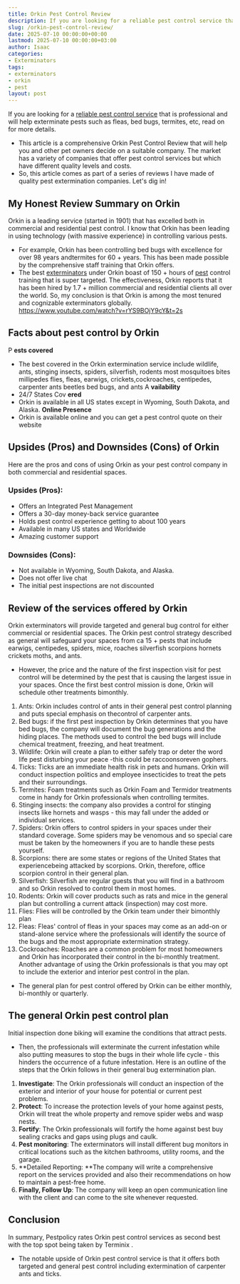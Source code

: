 ```yaml
---
title: Orkin Pest Control Review
description: If you are looking for a reliable pest control service that is professional and will help exterminate pests such as fleas, bed bugs, termites, etc, read on...
slug: /orkin-pest-control-review/
date: 2025-07-10 00:00:00+00:00
lastmod: 2025-07-10 00:00:00+03:00
author: Isaac
categories:
- Exterminators
tags:
- exterminators
- orkin
- pest
layout: post
---
```

If you are looking for a
[reliable pest control service](https://pestpolicy.com/pest-control-near-me/)
that is professional and will help exterminate pests such as fleas, bed bugs, termites, etc, read on for more details.
- This article is a comprehensive Orkin Pest Control Review that will help you and other pet owners decide on a suitable company.
The market has a variety of companies that offer pest control services but which have different quality levels and costs.
- So, this article comes as part of a series of reviews I have made of quality pest extermination companies.
Let's dig in!
## My Honest Review Summary on Orkin
Orkin is a leading service (started in 1901) that has excelled both in commercial and residential pest control.
I know that Orkin has been leading in using technology (with massive experience) in controlling various pests.
- For example, Orkin has been controlling bed bugs with excellence for over 98 years andtermites for 60 + years.
This has been made possible by the comprehensive staff training that Orkin offers.
- The best [exterminators](https://pestpolicy.com/affordable-pest-llc-review/) under Orkin boast of 150 + hours of [pest](https://pestpolicy.com/american-pest-review/) control training that is super targeted.
The effectiveness, Orkin reports that it has been hired by 1.7 + million commercial and residential clients all over the world.
So, my conclusion is that Orkin is among the most tenured and cognizable exterminators globally.
https://www.youtube.com/watch?v=rYS9BOjY9cY&t=2s
## Facts about pest control by Orkin
P
**ests covered**
- The best covered in the Orkin extermination service include wildlife, ants, stinging insects, spiders, silverfish, rodents most mosquitoes bites millipedes flies, fleas, earwigs, crickets,cockroaches, centipedes, carpenter ants beetles bed bugs, and ants
A
**vailability**
- 24/7
States Cov
**ered**
- Orkin is available in all US states except in Wyoming, South Dakota, and Alaska.
**Online Presence**
- Orkin is available online and you can get a pest control quote on their website
## Upsides (Pros) and Downsides (Cons) of Orkin
Here are the pros and cons of using Orkin as your pest control company in both commercial and residential spaces.
### Upsides (Pros):
- Offers an Integrated Pest Management
- Offers a 30-day money-back service guarantee
- Holds pest control experience getting to about 100 years
- Available in many US states and Worldwide
- Amazing customer support
### Downsides (Cons):
- Not available in Wyoming, South Dakota, and Alaska.
- Does not offer live chat
- The initial pest inspections are not discounted
## Review of the services offered by Orkin
Orkin exterminators will provide targeted and general bug control for either commercial or residential spaces.
The Orkin pest control strategy described as general will safeguard your spaces from ca 15 + pests that include earwigs, centipedes, spiders, mice, roaches silverfish scorpions hornets crickets moths, and ants.
- However, the price and the nature of the first inspection visit for pest control will be determined by the pest that is causing the largest issue in your spaces.
Once the first best control mission is done, Orkin will schedule other treatments bimonthly.
1. Ants: Orkin includes control of ants in their general pest control planning and puts special emphasis on thecontrol of carpenter ants.
2. Bed bugs: if the first pest inspection by Orkin determines that you have bed bugs, the company will document the bug generations and the hiding places. The methods used to control the bed bugs will include chemical treatment, freezing, and heat treatment.
3. Wildlife: Orkin will create a plan to either safely trap or deter the word life pest disturbing your peace -this could be raccoonsoreven gophers.
4. Ticks: Ticks are an immediate health risk in pets and humans. Orkin will conduct inspection politics and employee insecticides to treat the pets and their surroundings.
5. Termites: Foam treatments such as Orkin Foam and Termidor treatments come in handy for Orkin professionals when controlling termites.
6. Stinging insects: the company also provides a control for stinging insects like hornets and wasps - this may fall under the added or individual services.
7. Spiders: Orkin offers to control spiders in your spaces under their standard coverage. Some spiders may be venomous and so special care must be taken by the homeowners if you are to handle these pests yourself.
8. Scorpions: there are some states or regions of the United States that experiencebeing attacked by scorpions. Orkin, therefore, office scorpion control in their general plan.
9. Silverfish: Silverfish are regular guests that you will find in a bathroom and so Orkin resolved to control them in most homes.
10. Rodents: Orkin will cover products such as rats and mice in the general plan but controlling a current attack (inspection) may cost more.
11. Flies: Flies will be controlled by the Orkin team under their bimonthly plan
12. Fleas: Fleas' control of fleas in your spaces may come as an add-on or stand-alone service where the professionals will identify the source of the bugs and the most appropriate extermination strategy.
13. Cockroaches: Roaches are a common problem for most homeowners and Orkin has incorporated their control in the bi-monthly treatment.
Another advantage of using the Orkin professionals is that you may opt to include the exterior and interior pest control in the plan.
- The general plan for pest control offered by Orkin can be either monthly, bi-monthly or quarterly.
## The general Orkin pest control plan
Initial inspection done biking will examine the conditions that attract pests.
- Then, the professionals will exterminate the current infestation while also putting measures to stop the bugs in their whole life cycle - this hinders the occurrence of a future infestation.
Here is an outline of the steps that the Orkin follows in their general bug extermination plan.
1. **Investigate**: The Orkin professionals will conduct an inspection of the exterior and interior of your house for potential or current pest problems.
2. **Protect**: To increase the protection levels of your home against pests, Orkin will treat the whole property and remove spider webs and wasp nests.
3. **Fortify**: The Orkin professionals will fortify the home against best buy sealing cracks and gaps using plugs and caulk.
4. **Pest monitoring**: The exterminators will install different bug monitors in critical locations such as the kitchen bathrooms, utility rooms, and the garage.
5. **Detailed Reporting: **The company will write a comprehensive report on the services provided and also their recommendations on how to maintain a pest-free home.
6. **Finally, Follow Up**: The company will keep an open communication line with the client and can come to the site whenever requested.
## Conclusion
In summary, Pestpolicy rates Orkin pest control services as second best with the
top spot being taken by Terminix
.
- The notable upside of Orkin pest control service is that it offers both targeted and general pest control including extermination of carpenter ants and ticks.